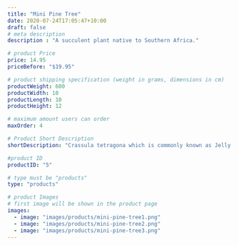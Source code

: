```yaml
---
title: "Mini Pine Tree"
date: 2020-07-24T17:05:47+10:00
draft: false
# meta description
description : "A succulent plant native to Southern Africa."

# product Price
price: 14.95
priceBefore: "$19.95"

# product shipping specification (weight in grams, dimensions in cm)
productWeight: 600
productWidth: 10
productLength: 10
productHeight: 12

# maximum amount users can order
maxOrder: 4

# Product Short Description
shortDescription: "Crassula tetragona which is commonly known as Jelly Beans, is a species of Crassula from the plant family Crassulaceae. A succulent plant native to Southern Africa. It is widely distributed from the Orange River boundary of Namaqualand, to beyond the Kei River in the Eastern Cape."

#product ID
productID: "5"

# type must be "products"
type: "products"

# product Images
# first image will be shown in the product page
images:
  - image: "images/products/mini-pine-tree1.png"
  - image: "images/products/mini-pine-tree2.png"
  - image: "images/products/mini-pine-tree3.png"
---
```

